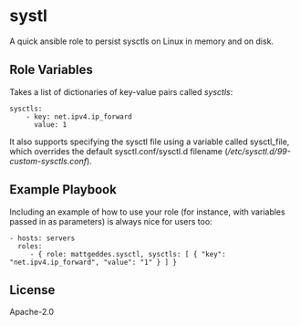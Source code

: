 systl
=====

A quick ansible role to persist sysctls on Linux in memory and on disk.

Role Variables
--------------

Takes a list of dictionaries of key-value pairs called _sysctls_:

```
sysctls:
    - key: net.ipv4.ip_forward
      value: 1
```

It also supports specifying the sysctl file using a variable called sysctl_file, which overrides the default sysctl.conf/sysctl.d filename (_/etc/sysctl.d/99-custom-sysctls.conf_).

Example Playbook
----------------

Including an example of how to use your role (for instance, with variables passed in as parameters) is always nice for users too:

    - hosts: servers
      roles:
         - { role: mattgeddes.sysctl, sysctls: [ { "key": "net.ipv4.ip_forward", "value": "1" } ] }

License
-------

Apache-2.0

